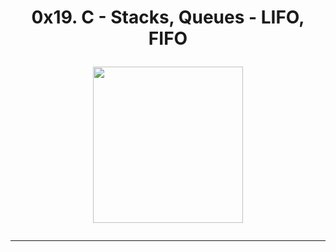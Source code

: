 <h1 align="center">0x19. C - Stacks, Queues - LIFO, FIFO</h><br>
<p align="center">
<img width="240" height="250" src="https://images.spiceworks.com/800x400/wp-content/uploads/2023/05/19111912/Shutterstock_1919441732.jpg">
</p>

------------

